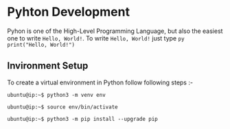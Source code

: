 # Pyhton Development

Pyhon is one of the High-Level Programming Language, but also the easiest one to write `Hello, World!`. To write `Hello, World!` just type ```py print("Hello, World!") ```

## Invironment Setup
To create a virtual environment in Python follow following steps :-

```console
ubuntu@ip:~$ python3 -m venv env

ubuntu@ip:~$ source env/bin/activate

ubuntu@ip:~$ python3 -m pip install --upgrade pip
```

